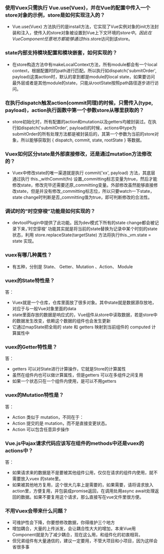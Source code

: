 
### 使用Vuex只需执行 Vue.use(Vuex)，并在Vue的配置中传入一个store对象的示例，store是如何实现注入的？
- Vue.use(Vuex) 方法执行的是install方法，它实现了Vue实例对象的init方法封装和注入，使传入的store对象被设置到Vue上下文环境的$store中。因此在Vue Component任意地方都能够通过this.$store访问到该store。

### state内部支持模块配置和模块嵌套，如何实现的？
- 在store构造方法中有makeLocalContext方法，所有module都会有一个local context，根据配置时的path进行匹配。所以执行如dispatch('submitOrder', payload)这类action时，默认的拿到都是module的local state，如果要访问最外层或者是其他module的state，只能从rootState按照path路径逐步进行访问。

### 在执行dispatch触发action(commit同理)的时候，只需传入(type, payload)，action执行函数中第一个参数store从哪里获取的？
- store初始化时，所有配置的action和mutation以及getters均被封装过。在执行如dispatch('submitOrder', payload)的时候，actions中type为submitOrder的所有处理方法都是被封装后的，其第一个参数为当前的store对象，所以能够获取到 { dispatch, commit, state, rootState } 等数据。

### Vuex如何区分state是外部直接修改，还是通过mutation方法修改的？
- Vuex中修改state的唯一渠道就是执行 commit('xx', payload) 方法，其底层通过执行 this._withCommit(fn) 设置_committing标志变量为true，然后才能修改state，修改完毕还需要还原_committing变量。外部修改虽然能够直接修改state，但是并没有修改_committing标志位，所以只要watch一下state，state change时判断是否_committing值为true，即可判断修改的合法性。

### 调试时的”时空穿梭”功能是如何实现的？
- devtoolPlugin中提供了此功能。因为dev模式下所有的state change都会被记录下来，’时空穿梭’ 功能其实就是将当前的state替换为记录中某个时刻的state状态，利用 store.replaceState(targetState) 方法将执行this._vm.state = state 实现。

### vuex有哪几种属性？
- 有五种，分别是 State、 Getter、Mutation 、Action、 Module

### vuex的State特性是？
答：
- Vuex就是一个仓库，仓库里面放了很多对象。其中state就是数据源存放地，对应于与一般Vue对象里面的data
- state里面存放的数据是响应式的，Vue组件从store中读取数据，若是store中的数据发生改变，依赖这个数据的组件也会发生更新
- 它通过mapState把全局的 state 和 getters 映射到当前组件的 computed 计算属性中

### vuex的Getter特性是？
答：
- getters 可以对State进行计算操作，它就是Store的计算属性
- 虽然在组件内也可以做计算属性，但是getters 可以在多组件之间复用
- 如果一个状态只在一个组件内使用，是可以不用getters

### vuex的Mutation特性是？
答：
- Action 类似于 mutation，不同在于：
- Action 提交的是 mutation，而不是直接变更状态。
- Action 可以包含任意异步操作

### Vue.js中ajax请求代码应该写在组件的methods中还是vuex的actions中？
答：
- 如果请求来的数据是不是要被其他组件公用，仅仅在请求的组件内使用，就不需要放入vuex 的state里。
- 如果被其他地方复用，这个很大几率上是需要的，如果需要，请将请求放入action里，方便复用，并包装成promise返回，在调用处用async await处理返回的数据。如果不要复用这个请求，那么直接写在vue文件里很方便。

### 不用Vuex会带来什么问题？
- 可维护性会下降，你要想修改数据，你得维护三个地方
- 增加耦合，大量的上传派发，会让耦合性大大的增加，本来Vue用Component就是为了减少耦合，现在这么用，和组件化的初衷相背。
- 但兄弟组件有大量通信的，建议一定要用，不管大项目和小项目，因为这样会省很多事